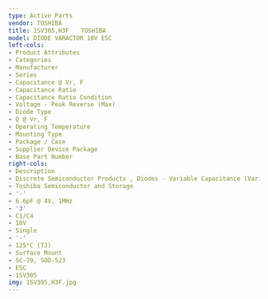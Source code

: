 ```yaml
---
type: Active Parts
vendor: TOSHIBA
title: 1SV305,H3F　　TOSHIBA
model: DIODE VARACTOR 10V ESC
left-cols:
- Product Attributes
- Categories
- Manufacturer
- Series
- Capacitance @ Vr, F
- Capacitance Ratio
- Capacitance Ratio Condition
- Voltage - Peak Reverse (Max)
- Diode Type
- Q @ Vr, F
- Operating Temperature
- Mounting Type
- Package / Case
- Supplier Device Package
- Base Part Number
right-cols:
- Description
- Discrete Semiconductor Products , Diodes - Variable Capacitance (Varicaps, Varactors)
- Toshiba Semiconductor and Storage
- '-'
- 6.6pF @ 4V, 1MHz
- '3'
- C1/C4
- 10V
- Single
- '-'
- 125°C (TJ)
- Surface Mount
- SC-79, SOD-523
- ESC
- 1SV305
img: 1SV305,H3F.jpg
---
```

